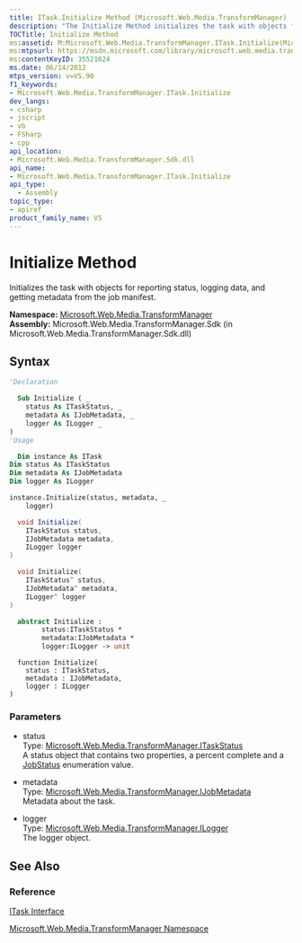 ```yaml
---
title: ITask.Initialize Method (Microsoft.Web.Media.TransformManager)
description: "The Initialize Method initializes the task with objects for reporting status, logging data, and getting metadata from the job manifest. This article shares its syntax and parameters."
TOCTitle: Initialize Method
ms:assetid: M:Microsoft.Web.Media.TransformManager.ITask.Initialize(Microsoft.Web.Media.TransformManager.ITaskStatus,Microsoft.Web.Media.TransformManager.IJobMetadata,Microsoft.Web.Media.TransformManager.ILogger)
ms:mtpsurl: https://msdn.microsoft.com/library/microsoft.web.media.transformmanager.itask.initialize(v=VS.90)
ms:contentKeyID: 35521024
ms.date: 06/14/2012
mtps_version: v=VS.90
f1_keywords:
- Microsoft.Web.Media.TransformManager.ITask.Initialize
dev_langs:
- csharp
- jscript
- vb
- FSharp
- cpp
api_location:
- Microsoft.Web.Media.TransformManager.Sdk.dll
api_name:
- Microsoft.Web.Media.TransformManager.ITask.Initialize
api_type:
  - Assembly
topic_type:
- apiref
product_family_name: VS
---
```


# Initialize Method

Initializes the task with objects for reporting status, logging data, and getting metadata from the job manifest.

**Namespace:**  [Microsoft.Web.Media.TransformManager](microsoft-web-media-transformmanager-namespace.md)  
**Assembly:**  Microsoft.Web.Media.TransformManager.Sdk (in Microsoft.Web.Media.TransformManager.Sdk.dll)

## Syntax

```vb
'Declaration

  Sub Initialize ( _
    status As ITaskStatus, _
    metadata As IJobMetadata, _
    logger As ILogger _
)
'Usage

  Dim instance As ITask
Dim status As ITaskStatus
Dim metadata As IJobMetadata
Dim logger As ILogger

instance.Initialize(status, metadata, _
    logger)
```

```csharp
  void Initialize(
    ITaskStatus status,
    IJobMetadata metadata,
    ILogger logger
)
```

```cpp
  void Initialize(
    ITaskStatus^ status, 
    IJobMetadata^ metadata, 
    ILogger^ logger
)
```

``` fsharp
  abstract Initialize : 
        status:ITaskStatus * 
        metadata:IJobMetadata * 
        logger:ILogger -> unit 
```

```jscript
  function Initialize(
    status : ITaskStatus, 
    metadata : IJobMetadata, 
    logger : ILogger
)
```

### Parameters

  - status  
    Type: [Microsoft.Web.Media.TransformManager.ITaskStatus](itaskstatus-interface-microsoft-web-media-transformmanager.md)  
    A status object that contains two properties, a percent complete and a [JobStatus](jobstatus-enumeration-microsoft-web-media-transformmanager.md) enumeration value.  

<!-- end list -->

  - metadata  
    Type: [Microsoft.Web.Media.TransformManager.IJobMetadata](ijobmetadata-interface-microsoft-web-media-transformmanager.md)  
    Metadata about the task.  

<!-- end list -->

  - logger  
    Type: [Microsoft.Web.Media.TransformManager.ILogger](ilogger-interface-microsoft-web-media-transformmanager.md)  
    The logger object.  

## See Also

### Reference

[ITask Interface](itask-interface-microsoft-web-media-transformmanager.md)

[Microsoft.Web.Media.TransformManager Namespace](microsoft-web-media-transformmanager-namespace.md)
